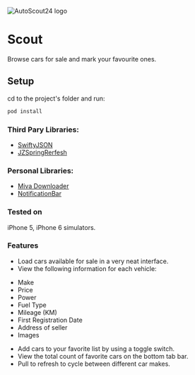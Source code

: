 ![AutoScout24 logo](https://upload.wikimedia.org/wikipedia/commons/thumb/f/fa/AutoScout24_logo.svg/200px-AutoScout24_logo.svg.png)
# Scout
Browse cars for sale and mark your favourite ones.

## Setup

cd to the project's folder and run:
```swift
pod install
```
### Third Pary Libraries:
- [SwiftyJSON](https://github.com/SwiftyJSON/SwiftyJSON)
- [JZSpringRerfesh](https://github.com/newbdez33/JZSpringRefresh)

### Personal Libraries:
- [Miva Downloader](https://github.com/furqanmk/Miva)
- [NotificationBar](https://github.com/furqanmk/Notificationbar)

### Tested on
iPhone 5, iPhone 6 simulators.

### Features
- Load cars available for sale in a very neat interface.
- View the following information for each vehicle:
* Make
* Price
* Power
* Fuel Type
* Mileage (KM)
* First Registration Date
* Address of seller
* Images

- Add cars to your favorite list by using a toggle switch.
- View the total count of favorite cars on the bottom tab bar.
- Pull to refresh to cycle between different car makes.


